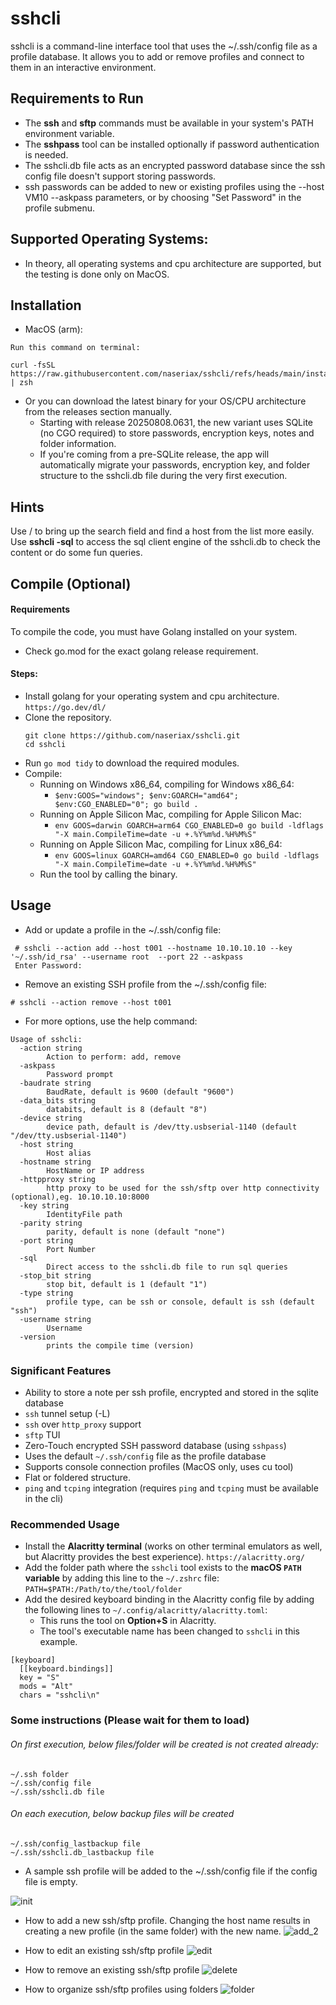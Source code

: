 # sshcli
sshcli is a command-line interface tool that uses the ~/.ssh/config file as a profile database. It allows you to add or remove profiles and connect to them in an interactive environment.

## Requirements to Run
 - The **ssh** and **sftp** commands must be available in your system's PATH environment variable.
 - The **sshpass** tool can be installed optionally if password authentication is needed.
 - The sshcli.db file acts as an encrypted password database since the ssh config file doesn't support storing passwords.
 - ssh passwords can be added to new or existing profiles using the --host VM10 --askpass parameters, or by choosing "Set Password" in the profile submenu.

## Supported Operating Systems:
  - In theory, all operating systems and cpu architecture are supported, but the testing is done only on MacOS.

## Installation
- MacOS (arm):
```
Run this command on terminal:

curl -fsSL https://raw.githubusercontent.com/naseriax/sshcli/refs/heads/main/install_sshcli.sh | zsh
```
- Or you can download the latest binary for your OS/CPU architecture from the releases section manually.
  + Starting with release 20250808.0631, the new variant uses SQLite (no CGO required) to store passwords, encryption keys, notes and folder information.  
  + If you're coming from a pre-SQLite release, the app will automatically migrate your passwords, encryption key, and folder structure to the sshcli.db file during the very first execution.

## Hints
Use / to bring up the search field and find a host from the list more easily.
Use **sshcli -sql** to access the sql client engine of the sshcli.db to check the content or do some fun queries.

## Compile (Optional)
#### Requirements
To compile the code, you must have Golang installed on your system.
  - Check go.mod for the exact golang release requirement.

#### Steps:
- Install golang for your operating system and cpu architecture.
  `https://go.dev/dl/`
- Clone the repository.
  ```
  git clone https://github.com/naseriax/sshcli.git
  cd sshcli
  ```
- Run `go mod tidy` to download the required modules.
- Compile:
  - Running on Windows x86_64, compiling for Windows x86_64:
      + `$env:GOOS="windows"; $env:GOARCH="amd64"; $env:CGO_ENABLED="0"; go build .`
  - Running on Apple Silicon Mac, compiling for Apple Silicon Mac:
      + `env GOOS=darwin GOARCH=arm64 CGO_ENABLED=0 go build -ldflags "-X main.CompileTime=date -u +.%Y%m%d.%H%M%S"`
  - Running on Apple Silicon Mac, compiling for Linux x86_64:
      + `env GOOS=linux GOARCH=amd64 CGO_ENABLED=0 go build -ldflags "-X main.CompileTime=date -u +.%Y%m%d.%H%M%S"`
  - Run the tool by calling the binary.

## Usage
- Add or update a profile in the ~/.ssh/config file:
```
 # sshcli --action add --host t001 --hostname 10.10.10.10 --key '~/.ssh/id_rsa' --username root  --port 22 --askpass
 Enter Password:
```
- Remove an existing SSH profile from the ~/.ssh/config file:
```
# sshcli --action remove --host t001
```
- For more options, use the help command:
```
Usage of sshcli:
  -action string
        Action to perform: add, remove
  -askpass
        Password prompt
  -baudrate string
        BaudRate, default is 9600 (default "9600")
  -data_bits string
        databits, default is 8 (default "8")
  -device string
        device path, default is /dev/tty.usbserial-1140 (default "/dev/tty.usbserial-1140")
  -host string
        Host alias
  -hostname string
        HostName or IP address
  -httpproxy string
        http proxy to be used for the ssh/sftp over http connectivity (optional),eg. 10.10.10.10:8000
  -key string
        IdentityFile path
  -parity string
        parity, default is none (default "none")
  -port string
        Port Number
  -sql
        Direct access to the sshcli.db file to run sql queries
  -stop_bit string
        stop bit, default is 1 (default "1")
  -type string
        profile type, can be ssh or console, default is ssh (default "ssh")
  -username string
        Username
  -version
        prints the compile time (version)
```

### Significant Features
- Ability to store a note per ssh profile, encrypted and stored in the sqlite database
- `ssh` tunnel setup (-L)
- `ssh` over `http_proxy` support
- `sftp` TUI
- Zero-Touch encrypted SSH password database (using `sshpass`)
- Uses the default `~/.ssh/config` file as the profile database
- Supports console connection profiles (MacOS only, uses cu tool)
- Flat or foldered structure.
- `ping` and `tcping` integration (requires `ping` and `tcping` must be available in the cli)

### Recommended Usage
- Install the **Alacritty terminal** (works on other terminal emulators as well, but Alacritty provides the best experience).
  `https://alacritty.org/`
- Add the folder path where the `sshcli` tool exists to the **macOS `PATH` variable** by adding this line to the `~/.zshrc` file:
  `PATH=$PATH:/Path/to/the/tool/folder`
- Add the desired keyboard binding in the Alacritty config file by adding the following lines to `~/.config/alacritty/alacritty.toml`:
    - This runs the tool on **Option+S** in Alacritty.
    - The tool's executable name has been changed to `sshcli` in this example.
```
[keyboard]
  [[keyboard.bindings]]
  key = "S"
  mods = "Alt"
  chars = "sshcli\n"
```
### Some instructions (Please wait for them to load)
###### On first execution, below files/folder will be created is not created already:
```
~/.ssh folder
~/.ssh/config file
~/.ssh/sshcli.db file
```
###### On each execution, below backup files will be created
```
~/.ssh/config_lastbackup file
~/.ssh/sshcli.db_lastbackup file
```
 - A sample ssh profile will be added to the ~/.ssh/config file if the config file is empty.

![init](https://github.com/user-attachments/assets/49d03591-f4e9-4810-85bd-e588678fee6a)

- How to add a new ssh/sftp profile. Changing the host name results in creating a new profile (in the same folder) with the new name.
![add_2](https://github.com/user-attachments/assets/14fd740c-9180-448b-b9d2-a58094808a2f)

- How to edit an existing ssh/sftp profile
![edit](https://github.com/user-attachments/assets/94b49447-96d9-4846-b583-33b16fcd63ac)

- How to remove an existing ssh/sftp profile
![delete](https://github.com/user-attachments/assets/4d610185-8bcf-41bb-833c-b5e55d4c8cc7)

- How to organize ssh/sftp profiles using folders
![folder](https://github.com/user-attachments/assets/22449de7-acc2-4224-8d16-778427ad1fc7)
